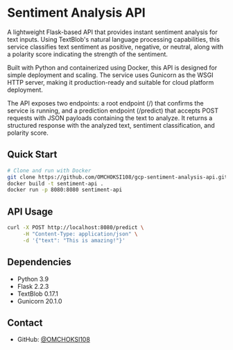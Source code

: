 # Sentiment Analysis API

A lightweight Flask-based API that provides instant sentiment analysis for text inputs. Using TextBlob's natural language processing capabilities, this service classifies text sentiment as positive, negative, or neutral, along with a polarity score indicating the strength of the sentiment.

Built with Python and containerized using Docker, this API is designed for simple deployment and scaling. The service uses Gunicorn as the WSGI HTTP server, making it production-ready and suitable for cloud platform deployment.

The API exposes two endpoints: a root endpoint (/) that confirms the service is running, and a prediction endpoint (/predict) that accepts POST requests with JSON payloads containing the text to analyze. It returns a structured response with the analyzed text, sentiment classification, and polarity score.

## Quick Start

```bash
# Clone and run with Docker
git clone https://github.com/OMCHOKSI108/gcp-sentiment-analysis-api.git
docker build -t sentiment-api .
docker run -p 8080:8080 sentiment-api
```

## API Usage
```bash
curl -X POST http://localhost:8080/predict \
     -H "Content-Type: application/json" \
     -d '{"text": "This is amazing!"}'
```

## Dependencies
- Python 3.9
- Flask 2.2.3
- TextBlob 0.17.1
- Gunicorn 20.1.0

## Contact
- GitHub: [@OMCHOKSI108](https://github.com/OMCHOKSI108)
